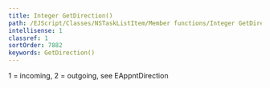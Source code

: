 ```yaml
---
title: Integer GetDirection()
path: /EJScript/Classes/NSTaskListItem/Member functions/Integer GetDirection()
intellisense: 1
classref: 1
sortOrder: 7882
keywords: GetDirection()
---
```



1 = incoming, 2 = outgoing, see EAppntDirection


